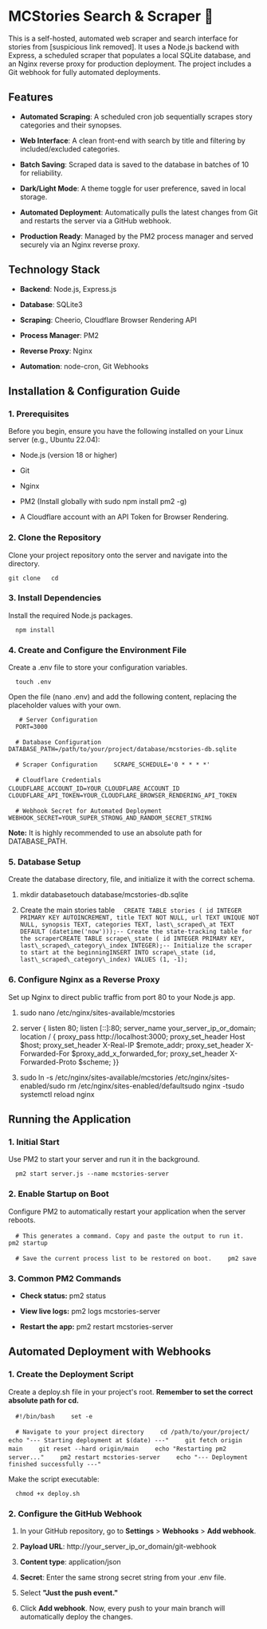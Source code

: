 MCStories Search & Scraper 🚀
=============================

This is a self-hosted, automated web scraper and search interface for stories from \[suspicious link removed\]. It uses a Node.js backend with Express, a scheduled scraper that populates a local SQLite database, and an Nginx reverse proxy for production deployment. The project includes a Git webhook for fully automated deployments.

Features
--------

*   **Automated Scraping**: A scheduled cron job sequentially scrapes story categories and their synopses.
    
*   **Web Interface**: A clean front-end with search by title and filtering by included/excluded categories.
    
*   **Batch Saving**: Scraped data is saved to the database in batches of 10 for reliability.
    
*   **Dark/Light Mode**: A theme toggle for user preference, saved in local storage.
    
*   **Automated Deployment**: Automatically pulls the latest changes from Git and restarts the server via a GitHub webhook.
    
*   **Production Ready**: Managed by the PM2 process manager and served securely via an Nginx reverse proxy.
    

Technology Stack
----------------

*   **Backend**: Node.js, Express.js
    
*   **Database**: SQLite3
    
*   **Scraping**: Cheerio, Cloudflare Browser Rendering API
    
*   **Process Manager**: PM2
    
*   **Reverse Proxy**: Nginx
    
*   **Automation**: node-cron, Git Webhooks
    

Installation & Configuration Guide
----------------------------------

### 1\. Prerequisites

Before you begin, ensure you have the following installed on your Linux server (e.g., Ubuntu 22.04):

*   Node.js (version 18 or higher)
    
*   Git
    
*   Nginx
    
*   PM2 (Install globally with sudo npm install pm2 -g)
    
*   A Cloudflare account with an API Token for Browser Rendering.
    

### 2\. Clone the Repository

Clone your project repository onto the server and navigate into the directory.

`git clone   cd` 

### 3\. Install Dependencies

Install the required Node.js packages.

`   npm install   `

### 4\. Create and Configure the Environment File

Create a .env file to store your configuration variables.

`   touch .env   `

Open the file (nano .env) and add the following content, replacing the placeholder values with your own.

`   # Server Configuration`  
`   PORT=3000   `

`   # Database Configuration   `
`   DATABASE_PATH=/path/to/your/project/database/mcstories-db.sqlite   `

`   # Scraper Configuration   `
`   SCRAPE_SCHEDULE='0 * * * *'   `

`   # Cloudflare Credentials   `
`   CLOUDFLARE_ACCOUNT_ID=YOUR_CLOUDFLARE_ACCOUNT_ID   `
`   CLOUDFLARE_API_TOKEN=YOUR_CLOUDFLARE_BROWSER_RENDERING_API_TOKEN   `

`   # Webhook Secret for Automated Deployment   `
`   WEBHOOK_SECRET=YOUR_SUPER_STRONG_AND_RANDOM_SECRET_STRING   `

**Note:** It is highly recommended to use an absolute path for DATABASE\_PATH.

### 5\. Database Setup

Create the database directory, file, and initialize it with the correct schema.

1.  mkdir databasetouch database/mcstories-db.sqlite
    
2.  Create the main stories table
`   CREATE TABLE stories ( id INTEGER PRIMARY KEY AUTOINCREMENT, title TEXT NOT NULL, url TEXT UNIQUE NOT NULL, synopsis TEXT, categories TEXT, last\_scraped\_at TEXT DEFAULT (datetime('now')));-- Create the state-tracking table for the scraperCREATE TABLE scrape\_state ( id INTEGER PRIMARY KEY, last\_scraped\_category\_index INTEGER);-- Initialize the scraper to start at the beginningINSERT INTO scrape\_state (id, last\_scraped\_category\_index) VALUES (1, -1);   `
    

### 6\. Configure Nginx as a Reverse Proxy

Set up Nginx to direct public traffic from port 80 to your Node.js app.

1.  sudo nano /etc/nginx/sites-available/mcstories
    
2.  server { listen 80; listen \[::\]:80; server\_name your\_server\_ip\_or\_domain; location / { proxy\_pass http://localhost:3000; proxy\_set\_header Host $host; proxy\_set\_header X-Real-IP $remote\_addr; proxy\_set\_header X-Forwarded-For $proxy\_add\_x\_forwarded\_for; proxy\_set\_header X-Forwarded-Proto $scheme; }}
    
3.  sudo ln -s /etc/nginx/sites-available/mcstories /etc/nginx/sites-enabled/sudo rm /etc/nginx/sites-enabled/defaultsudo nginx -tsudo systemctl reload nginx
    

Running the Application
-----------------------

### 1\. Initial Start

Use PM2 to start your server and run it in the background.

`   pm2 start server.js --name mcstories-server   `

### 2\. Enable Startup on Boot

Configure PM2 to automatically restart your application when the server reboots.

`   # This generates a command. Copy and paste the output to run it.   `
`   pm2 startup   `

`   # Save the current process list to be restored on boot.   `
`   pm2 save   `

### 3\. Common PM2 Commands

*   **Check status:** pm2 status
    
*   **View live logs:** pm2 logs mcstories-server
    
*   **Restart the app:** pm2 restart mcstories-server
    

Automated Deployment with Webhooks
----------------------------------

### 1\. Create the Deployment Script

Create a deploy.sh file in your project's root. **Remember to set the correct absolute path for cd.**

`   #!/bin/bash   `
`   set -e   `

`   # Navigate to your project directory   `
`   cd /path/to/your/project/   `
`   echo "--- Starting deployment at $(date) ---"   `
`   git fetch origin main   `
`   git reset --hard origin/main   `
`   echo "Restarting pm2 server..."   `
`   pm2 restart mcstories-server   `
`   echo "--- Deployment finished successfully ---"   `

Make the script executable:

`   chmod +x deploy.sh   `

### 2\. Configure the GitHub Webhook

1.  In your GitHub repository, go to **Settings** > **Webhooks** > **Add webhook**.
    
2.  **Payload URL**: http://your\_server\_ip\_or\_domain/git-webhook
    
3.  **Content type**: application/json
    
4.  **Secret**: Enter the same strong secret string from your .env file.
    
5.  Select **"Just the push event."**
    
6.  Click **Add webhook**. Now, every push to your main branch will automatically deploy the changes.
